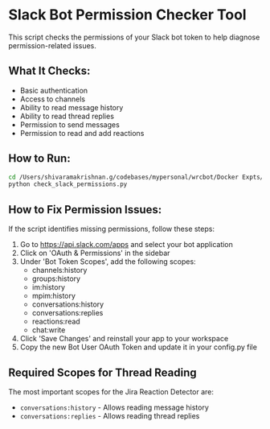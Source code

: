 # Slack Bot Permission Checker Tool

This script checks the permissions of your Slack bot token to help diagnose permission-related issues.

## What It Checks:
- Basic authentication
- Access to channels
- Ability to read message history
- Ability to read thread replies
- Permission to send messages
- Permission to read and add reactions

## How to Run:

```bash
cd /Users/shivaramakrishnan.g/codebases/mypersonal/wrcbot/Docker Expts/script_reactions/src/
python check_slack_permissions.py
```

## How to Fix Permission Issues:

If the script identifies missing permissions, follow these steps:

1. Go to https://api.slack.com/apps and select your bot application
2. Click on 'OAuth & Permissions' in the sidebar
3. Under 'Bot Token Scopes', add the following scopes:
   - channels:history
   - groups:history
   - im:history
   - mpim:history
   - conversations:history
   - conversations:replies
   - reactions:read
   - chat:write
4. Click 'Save Changes' and reinstall your app to your workspace
5. Copy the new Bot User OAuth Token and update it in your config.py file

## Required Scopes for Thread Reading

The most important scopes for the Jira Reaction Detector are:
- `conversations:history` - Allows reading message history
- `conversations:replies` - Allows reading thread replies
